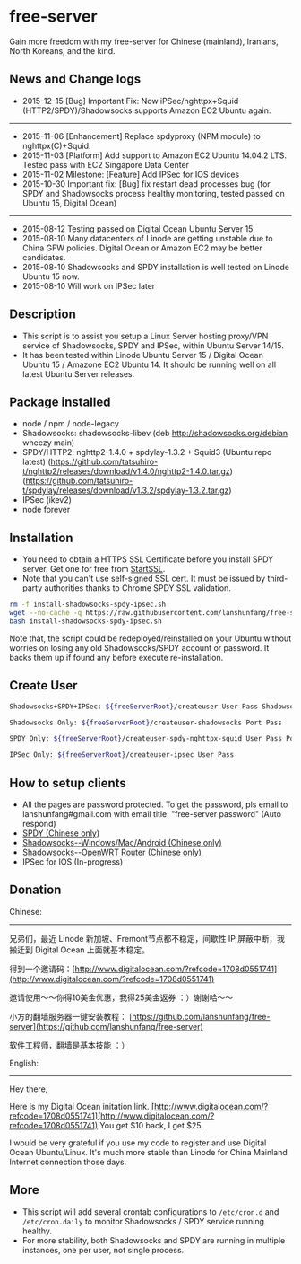 # free-server

Gain more freedom with my free-server for Chinese (mainland), Iranians, North Koreans, and the kind.

## News and Change logs

* 2015-12-15 [Bug] Important Fix: Now iPSec/nghttpx+Squid (HTTP2/SPDY)/Shadowsocks supports Amazon EC2 Ubuntu again.

-------

* 2015-11-06 [Enhancement] Replace spdyproxy (NPM module) to nghttpx(C)+Squid.
* 2015-11-03 [Platform] Add support to Amazon EC2 Ubuntu 14.04.2 LTS. Tested pass with EC2 Singapore Data Center 
* 2015-11-02 Milestone: [Feature] Add IPSec for IOS devices
* 2015-10-30 Important fix: [Bug] fix restart dead processes bug 
  (for SPDY and Shadowsocks process healthy monitoring, tested passed on Ubuntu 15, Digital Ocean)

-------

* 2015-08-12 Testing passed on Digital Ocean Ubuntu Server 15
* 2015-08-10 Many datacenters of Linode are getting unstable due to China GFW policies. Digital Ocean or Amazon EC2 may be better candidates.
* 2015-08-10 Shadowsocks and SPDY installation is well tested on Linode Ubuntu 15 now.
* 2015-08-10 Will work on IPSec later

## Description

* This script is to assist you setup a Linux Server hosting proxy/VPN service of Shadowsocks, SPDY and IPSec, within Ubuntu Server 14/15.
* It has been tested within Linode Ubuntu Server 15 / Digital Ocean Ubuntu 15 / Amazone EC2 Ubuntu 14. It should be running well on all latest Ubuntu Server releases.

## Package installed
* node / npm / node-legacy
* Shadowsocks: shadowsocks-libev 
(deb http://shadowsocks.org/debian wheezy main)
* SPDY/HTTP2: nghttp2-1.4.0 + spdylay-1.3.2 + Squid3 (Ubuntu repo latest)
(https://github.com/tatsuhiro-t/nghttp2/releases/download/v1.4.0/nghttp2-1.4.0.tar.gz)
(https://github.com/tatsuhiro-t/spdylay/releases/download/v1.3.2/spdylay-1.3.2.tar.gz)
* IPSec (ikev2) 
* node forever

## Installation

* You need to obtain a HTTPS SSL Certificate before you install SPDY server. Get one for free from [StartSSL](https://www.startssl.com/?app=12).
* Note that you can't use self-signed SSL cert. It must be issued by third-party authorities thanks to Chrome SPDY SSL validation.

```bash
rm -f install-shadowsocks-spdy-ipsec.sh
wget --no-cache -q https://raw.githubusercontent.com/lanshunfang/free-server/master/install-shadowsocks-spdy-ipsec.sh
bash install-shadowsocks-spdy-ipsec.sh
```

Note that, the script could be redeployed/reinstalled on your Ubuntu without worries on losing any old Shadowsocks/SPDY account or password.
It backs them up if found any before execute re-installation.

## Create User

```bash
Shadowsocks+SPDY+IPSec: ${freeServerRoot}/createuser User Pass ShadowsocksPort SPDYPort

Shadowsocks Only: ${freeServerRoot}/createuser-shadowsocks Port Pass 

SPDY Only: ${freeServerRoot}/createuser-spdy-nghttpx-squid User Pass Port 

IPSec Only: ${freeServerRoot}/createuser-ipsec User Pass
```

## How to setup clients

* All the pages are password protected. To get the password, pls email to lanshunfang#gmail.com with email title: "free-server password" (Auto respond)
* [SPDY (Chinese only)](http://www.xiaofang.me/2014/12/20/windowsmaclinux-%E4%BD%BF%E7%94%A8%E5%AE%88%E6%9C%9B%E6%97%A0%E5%A2%99%E8%AE%A1%E5%88%92%E7%9A%84-spdy-%E9%AB%98%E9%80%9F%E7%BF%BB%E5%A2%99%E8%AE%BE%E7%BD%AE/ "Chinese only")
* [Shadowsocks--Windows/Mac/Android (Chinese only)](http://www.xiaofang.me/2013/05/17/%E5%B0%8F%E6%96%B9%E6%97%A0%E5%A2%99%E8%AE%A1%E5%88%92%E5%9F%BA%E4%BA%8Eshadowsocks%E7%9A%84%E7%BF%BB%E5%A2%99%E5%AE%A2%E6%88%B7%E7%AB%AF%E8%AE%BE%E7%BD%AE/ "Chinese only")
* [Shadowsocks--OpenWRT Router (Chinese only)](http://www.xiaofang.me/2015/05/05/%E5%AE%88%E6%9C%9B%E6%97%A0%E5%A2%99%E8%AE%A1%E5%88%92%E5%AE%B6%E5%BA%AD%E4%BC%81%E4%B8%9Abeta1%E7%89%88-%E6%99%BA%E8%83%BD%E8%B7%AF%E7%94%B1%E5%99%A8%E6%9E%84%E5%BB%BA%E6%96%B9/ "Chinese only")
* IPSec for IOS (In-progress)

## Donation
Chinese:  

------

兄弟们，最近 Linode 新加坡、Fremont节点都不稳定，间歇性 IP 屏蔽中断，我搬迁到 Digital Ocean 上面就基本稳定。

得到一个邀请码：[http://www.digitalocean.com/?refcode=1708d0551741](http://www.digitalocean.com/?refcode=1708d0551741)
 
邀请使用～～你得10美金优惠，我得25美金返券 ：）谢谢哈～～

小方的翻墙服务器一键安装教程： [https://github.com/lanshunfang/free-server](https://github.com/lanshunfang/free-server)

软件工程师，翻墙是基本技能 ：）


English:  

------

Hey there,

Here is my Digital Ocean initation link. [http://www.digitalocean.com/?refcode=1708d0551741](http://www.digitalocean.com/?refcode=1708d0551741) You get $10 back, I get $25. 

I would be very grateful if you use my code to register and use Digital Ocean Ubuntu/Linux. It's much more stable than Linode for China Mainland Internet connection those days.

## More

* This script will add several crontab configurations to `/etc/cron.d` and `/etc/cron.daily` to monitor Shadowsocks / SPDY service running healthy.
* For more stability, both Shadowsocks and SPDY are running in multiple instances, one per user, not single process.